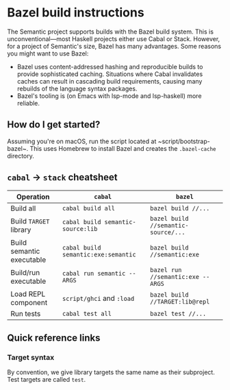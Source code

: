 # Bazel build instructions

The Semantic project supports builds with the Bazel build system. This is unconventional—most Haskell projects either use Cabal or Stack. However, for a project of Semantic's size, Bazel has many advantages. Some reasons you might want to use Bazel:

* Bazel uses content-addressed hashing and reproducible builds to provide sophisticated caching. Situations where Cabal invalidates caches can result in cascading build requirements, causing many rebuilds of the language syntax packages.
* Bazel's tooling is (on Emacs with lsp-mode and lsp-haskell) more reliable.

## How do I get started?

Assuming you're on macOS, run the script located at ~script/bootstrap-bazel~. This uses Homebrew to install Bazel and creates the `.bazel-cache` directory.

## `cabal` → `stack` cheatsheet

| Operation                 | `cabal`                             | `bazel`                             |
|---------------------------|-------------------------------------|-------------------------------------|
| Build all                 | `cabal build all`                   | `bazel build //...`                 |
| Build `TARGET` library    | `cabal build semantic-source:lib`   | `bazel build //semantic-source/...` |
| Build semantic executable | `cabal build semantic:exe:semantic` | `bazel build //semantic:exe`        |
| Build/run executable      | `cabal run semantic -- ARGS`        | `bazel run //semantic:exe -- ARGS`  |
| Load REPL component       | `script/ghci` and `:load`           | `bazel build //TARGET:lib@repl`     |
| Run tests                 | `cabal test all`                    | `bazel test //...`                  |

## Quick reference links

### Target syntax

By convention, we give library targets the same name as their subproject. Test targets are called `test`.
